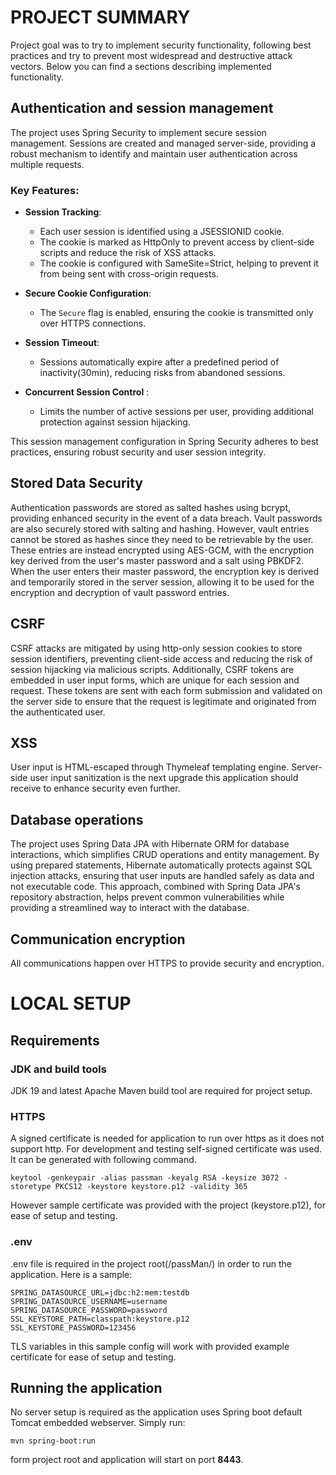 # PROJECT SUMMARY
Project goal was to try to implement security functionality, following best practices and try to prevent most widespread and destructive attack vectors. Below you can find a sections describing implemented functionality.  
## Authentication and session management
The project uses Spring Security to implement secure session management. Sessions are created and managed server-side, providing a robust mechanism to identify and maintain user authentication across multiple requests.

### **Key Features**:

-   **Session Tracking**:
    
    -   Each user session is identified using a JSESSIONID cookie.
    -   The cookie is marked as HttpOnly to prevent access by client-side scripts and reduce the risk of XSS attacks.
    -   The cookie is configured with SameSite=Strict, helping to prevent it from being sent with cross-origin requests.
-   **Secure Cookie Configuration**:
    
    -   The `Secure` flag is enabled, ensuring the cookie is transmitted only over HTTPS connections.
-   **Session Timeout**:
    
    -   Sessions automatically expire after a predefined period of inactivity(30min), reducing risks from abandoned sessions.
-   **Concurrent Session Control** :
    
    -   Limits the number of active sessions per user, providing additional protection against session hijacking.

This session management configuration in Spring Security adheres to best practices, ensuring robust security and user session integrity.

## Stored Data Security

Authentication passwords are stored as salted hashes using bcrypt, providing enhanced security in the event of a data breach. Vault passwords are also securely stored with salting and hashing. However, vault entries cannot be stored as hashes since they need to be retrievable by the user. These entries are instead encrypted using AES-GCM, with the encryption key derived from the user's master password and a salt using PBKDF2. When the user enters their master password, the encryption key is derived and temporarily stored in the server session, allowing it to be used for the encryption and decryption of vault password entries.

## CSRF
CSRF attacks are mitigated by using http-only session cookies to store session identifiers, preventing client-side access and reducing the risk of session hijacking via malicious scripts. Additionally, CSRF tokens are embedded in user input forms, which are unique for each session and request. These tokens are sent with each form submission and validated on the server side to ensure that the request is legitimate and originated from the authenticated user. 
## XSS
User input is HTML-escaped through Thymeleaf templating engine. Server-side user input sanitization is the next upgrade this application should receive to enhance security even further. 
## Database operations
The project uses Spring Data JPA with Hibernate ORM for database interactions, which simplifies CRUD operations and entity management. By using prepared statements, Hibernate automatically protects against SQL injection attacks, ensuring that user inputs are handled safely as data and not executable code. This approach, combined with Spring Data JPA's repository abstraction, helps prevent common vulnerabilities while providing a streamlined way to interact with the database.
## Communication encryption
All communications happen over HTTPS to provide security and encryption.

# LOCAL SETUP
## Requirements
### JDK and build tools
JDK 19 and latest Apache Maven build tool are required for project setup.
### HTTPS
A signed certificate is needed for application to run over https as it does not support http. For development and testing self-signed certificate was used. It can be generated with following command.
```
keytool -genkeypair -alias passman -keyalg RSA -keysize 3072 -storetype PKCS12 -keystore keystore.p12 -validity 365
```
However sample certificate was provided with the project (keystore.p12), for ease of setup and testing.
### .env 
.env file is required in the project root(/passMan/) in order to run the application.
Here is a sample:
```
SPRING_DATASOURCE_URL=jdbc:h2:mem:testdb  
SPRING_DATASOURCE_USERNAME=username  
SPRING_DATASOURCE_PASSWORD=password  
SSL_KEYSTORE_PATH=classpath:keystore.p12  
SSL_KEYSTORE_PASSWORD=123456
```
TLS variables in this sample config will work with provided example certificate for ease of setup and testing. 

## Running the application 
No server setup is required as the application uses Spring boot default Tomcat embedded webserver.
Simply run:
``` 
mvn spring-boot:run
```
form project root and application will start on port **8443**.
